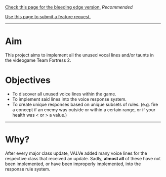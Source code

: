 [Check this page for the bleeding edge version.](http://code.google.com/p/tf2-voice-unused/source/checkout) _Recommended_

[Use this page to submit a feature request.](http://code.google.com/p/tf2-voice-unused/issues/entry)

---


# Aim #
This project aims to implement all the unused vocal lines and/or taunts in the videogame Team Fortress 2.

# Objectives #
  * To discover all unused voice lines within the game.
  * To implement said lines into the voice response system.
  * To create unique responses based on unique subsets of rules. (e.g. fire a concept if an enemy was outside or within a certain range, or if your health was < or > a value.)


---


# Why? #
After every major class update, VALVe added many voice lines for the respective class that received an update. Sadly, **almost all** of these have not been implemented, or have been improperly implemented, into the response rule system.
